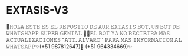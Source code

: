 # EXTASIS-V3
🎁𝙷𝙾𝙻𝙰 𝙴𝚂𝚃𝙴 𝙴𝚂 𝙴𝙻 𝚁𝙴𝙿𝙾𝚂𝙸𝚃𝙾 𝙳𝙴 𝙰𝚄𝚁  𝙴𝚇𝚃𝙰𝚂𝙸𝚂 𝙱𝙾𝚃, 𝚄𝙽 𝙱𝙾𝚃 𝙳𝙴 𝚆𝙷𝙰𝚃𝚂𝙷𝙰𝙿𝙿 𝚂𝚄𝙿𝙴𝚁 𝙶𝙴𝙽𝙸𝙰𝙻 🥰😊𝙴𝙻 𝙱𝙾𝚃 𝚈𝙰 𝙽𝙾 𝚁𝙴𝙲𝙸𝙱𝙸𝚁𝙰 𝙼𝙰𝚂 𝙰𝙲𝚃𝚄𝙰𝙻𝙸𝚉𝙰𝙲𝙸𝙾𝙽𝙴𝚂 "𝙰𝚃𝚃. 𝙰𝙻𝚅𝙰𝚁𝙾'' 𝙿𝙰𝚁𝙰 𝙼𝙰𝚂 𝙸𝙽𝙵𝙾𝚁𝙼𝙰𝙲𝙸𝙾𝙽 𝙰𝙻 𝚆𝙷𝙰𝚃𝚂𝙰𝙿𝙿✨(+51 987812647)🎇 (+51 964334669)✨
